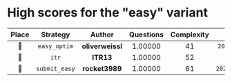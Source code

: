 # High scores for the "easy" variant

| Place | Strategy | Author | Questions | Complexity | Source |
|:-----:|:--------:|:------:|:---------:|:----------:|:------:|
| :1st_place_medal: | `easy_optim` | **oliverweissl** | 1.00000 | 41 | `20240920_095918_easy_optim.py` |
| :2nd_place_medal: | `itr` | **ITR13** | 1.00000 | 52 | `20240918_001159_itr.py` |
| :3rd_place_medal: | `submit_easy` | **rocket3989** | 1.00000 | 61 | `20240917_224518_submit_easy.py` |
